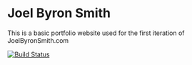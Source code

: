 Joel Byron Smith
==============

This is a basic portfolio website used for the first iteration of JoelByronSmith.com

[![Build Status](https://secure.travis-ci.org/jbsmith86/CodefellowsPortfolio.png)](http://travis-ci.org/jbsmith86/CodefellowsPortfolio)

